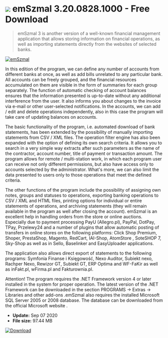# ![](https://cdn.softexe.net/static/icon/b/emszmal-8130.png) emSzmal 3.20.0828.1000 - Free Download

> emSzmal 3 is another version of a well-known financial management application that allows storing information on financial operations, as well as importing statements directly from the websites of selected banks.

[![emSzmal](https://gallery.dpcdn.pl/imgc/Tools/13691/g_-_420x350_1.5_-_x20150916174909_0.png)](https://softexe.net/win/business/finance/emszmal:hpcR.html)

In this edition of the program, we can define any number of accounts from different banks at once, as well as add bills unrelated to any particular bank. All accounts can be freely grouped, and the financial resources accumulated on them are visible in the form of summaries for each group separately. The function of automatic checking of account balances ensures that the information presented is up-to-date without any additional interference from the user. It also informs you about changes to the invoice via e-mail or other user-selected notifications. In the accounts, we can add / edit and delete operations independently, also in this case the program will take care of updating balances on accounts.
 
 The basic functionality of the program, i.e. automated download of bank statements, has been extended by the possibility of manually importing statements from CSV / XML files. The operation filter engine has also been expanded with the option of defining its own search criteria. It allows you to search in a very simple way extracts after such parameters as the name of the contractor, account number, title of payment or transaction amount. The program allows for remote / multi-station work, in which each program user can receive not only different permissions, but also have access only to accounts selected by the administrator. What's more, we can also limit the data presented to users only to those operations that meet the defined criteria.
 
 The other functions of the program include the possibility of assigning own notes, groups and statuses to operations, exporting banking operations to CSV / XML and HTML files, printing options for individual or entire statements of operations, and archiving statements (they will remain available in the program as well after closing the account). emSzmal is an excellent help in handling orders from the store or online auctions. Especially due to payment processing PayU (Allegro.pl), PayPal, DotPay, TPay, Przelewy24 and a number of plugins that allow automatic posting of transfers in online stores on the following platforms: Click Shop Premium, Shoper, PrestaShop, Magento, RedCart, IAI-Shop, AtomStore , SoteSHOP 7, Sky-Shop as well as in Sello, Baselinker and EasyUploader applications.
 
 The application also allows direct export of statements to the following programs: Symfonia Finanse i Księgowość, Nexo Auditor, Subiekt nexo, Rachper Nexo, Rewizor GT, Subiekt GT, ERP Optima and WF-FaKir as well as inFakt.pl, wFirma.pl and Fakturownia.pl.
 
 Attention!
 The program requires the .NET Framework version 4 or later installed in the system for proper operation. The latest version of the .NET Framework can be downloaded in the section PROGRAMS -&gt; Extras -&gt; Libraries and other add-ons .emSzmal also requires the installed Microsoft SQL Server 2005 or 2008 database. The database can be downloaded from the official Microsoft website .


- **Update:** Sep 07 2020
- **File size:** 97.44 MB

[![Download](https://cdn.softexe.net/static/img/download.png)](https://softexe.net/win/business/finance/emszmal:hpcR.html)

